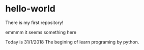 # hello-world
There is my first repository!

emmmm  it seems something here

Today is 31/1/2018 
The begining of learn programing by python.

